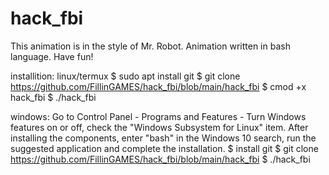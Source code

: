 # hack_fbi
This animation is in the style of Mr. Robot. Animation written in bash language. Have fun!

installition:
linux/termux
$ sudo apt install git
$ git clone https://github.com/FillinGAMES/hack_fbi/blob/main/hack_fbi
$ cmod +x hack_fbi
$ ./hack_fbi

windows:
Go to Control Panel - Programs and Features - Turn Windows features on or off, check the "Windows Subsystem for Linux" item. 
After installing the components, enter "bash" in the Windows 10 search, run the suggested application and complete the installation.
$ install git
$ git clone https://github.com/FillinGAMES/hack_fbi/blob/main/hack_fbi
$ ./hack_fbi

